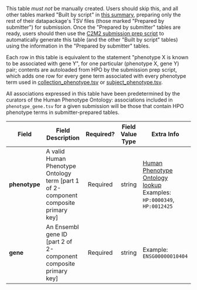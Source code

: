 This table *must not* be manually created. Users should skip this, and all other tables marked "Built by script" in [this summary](./C2M2-Table-Summary), preparing only the rest of their datapackage's TSV files (those marked "Prepared by submitter") for submission. Once the "Prepared by submitter" tables are ready, users should then use the [C2M2 submission prep script](https://osf.io/bq6k9/) to automatically generate this table (and the other "Built by script" tables) using the information in the "Prepared by submitter" tables.

Each row in this table is equivalent to the statement "phenotype X is known to be associated with gene Y", for one particular (phenotype X, gene Y) pair; contents are autoloaded from HPO by the submission prep script, which adds one row for every gene term associated with every phenotype term used in [collection_phenotype.tsv](./TableInfo:-collection_phenotype.tsv) or [subject_phenotype.tsv](./TableInfo:-subject_phenotype.tsv).

All associations expressed in this table have been predetermined by the curators of the Human Phenotype Ontology: associations included in `phenotype_gene.tsv` for a given submission will be those that contain HPO phenotype terms in submitter-prepared tables.

Field | Field Description | Required? | Field Value Type | Extra Info 
------|-------------------|:-----------:|:-------------:|------------
**phenotype** | A valid Human Phenotype Ontology term [part 1 of 2-component composite primary key] | Required | string | [Human Phenotype Ontology lookup](https://hpo.jax.org/app/) <br /> Examples: `HP:0000349`, `HP:0012425`
**gene** | An Ensembl gene ID [part 2 of 2-component composite primary key] | Required |  string |  Example: `ENSG00000010404`